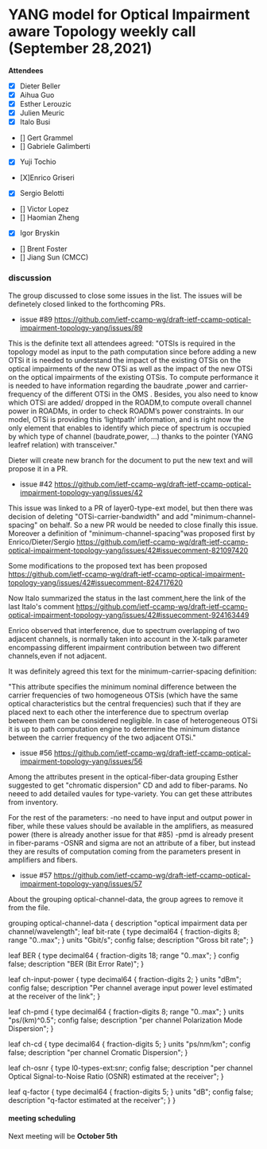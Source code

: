 # YANG model for Optical Impairment aware Topology weekly call (September 28,2021)


****Attendees****
- [x] Dieter Beller
- [x] Aihua Guo
- [x] Esther Lerouzic
- [X] Julien Meuric
- [x] Italo Busi
- [] Gert Grammel
- [] Gabriele Galimberti
- [x] Yuji Tochio
- [X]Enrico Griseri
- [x] Sergio Belotti
- [] Victor Lopez
- [] Haomian Zheng
- [x] Igor Bryskin
- [] Brent Foster
- [] Jiang Sun (CMCC)


### discussion

The group discussed to close some issues in the list.
The issues will be definetely closed linked to the forthcoming PRs.

* issue #89
https://github.com/ietf-ccamp-wg/draft-ietf-ccamp-optical-impairment-topology-yang/issues/89

This is the definite text all attendees agreed:
"OTSIs is required in the topology model as input to the path computation since before adding a new OTSi it is needed to understand 
the impact of the existing OTSis on the optical impairments of the new OTSi as well as the impact of the new OTSi on the optical impairments of the existing OTSis.
To compute performance it is needed to have information regarding the baudrate ,power and carrier-frequency of the different  OTSi in the OMS .
Besides, you also need to know which OTSi are added/ dropped in the ROADM,to compute overall channel power in ROADMs, in order to check ROADM’s power constraints.
In our model, OTSi is providing this ‘lightpath’ information, and is right now the only element that enables to identify which piece of spectrum is occupied 
by which type of channel (baudrate,power, …) thanks to the pointer (YANG leafref relation) with transceiver."

Dieter will create new branch for the document to put the new text and will propose it in a PR.

* issue #42
https://github.com/ietf-ccamp-wg/draft-ietf-ccamp-optical-impairment-topology-yang/issues/42

This issue was linked to a PR of layer0-type-ext model, but then there was decision of deleting 
"OTSi-carrier-bandwidth" and add "minimum-channel-spacing" on behalf.
So a new PR would be needed to close finally this issue.
Moreover a definition of "minimum-channel-spacing"was proposed first by Enrico/Dieter/Sergio 
https://github.com/ietf-ccamp-wg/draft-ietf-ccamp-optical-impairment-topology-yang/issues/42#issuecomment-821097420

Some modifications to the proposed text has been proposed https://github.com/ietf-ccamp-wg/draft-ietf-ccamp-optical-impairment-topology-yang/issues/42#issuecomment-824717620

Now Italo summarized the status in the last comment,here the link of the last Italo's comment 
https://github.com/ietf-ccamp-wg/draft-ietf-ccamp-optical-impairment-topology-yang/issues/42#issuecomment-924163449

Enrico observed that interference, due to spectrum overlapping of two adjacent channels, is normally taken into account in the X-talk 
parameter encompassing different impairment contribution between two different channels,even if not adjacent.  

It was definitely agreed this text for the minimum-carrier-spacing definition:

"This attribute specifies the minimum nominal difference between the carrier frequencies of two homogeneous OTSis (which have the same optical characteristics 
but the central frequencies) such that if they are placed next to each other the interference due to spectrum overlap between them can be considered negligible.
In case of heterogeneous OTSi it is up to path computation engine to determine the minimum distance between the carrier frequency of the two adjacent OTSi."

* issue #56 
https://github.com/ietf-ccamp-wg/draft-ietf-ccamp-optical-impairment-topology-yang/issues/56

Among the attributes present in the optical-fiber-data grouping Esther suggested to get "chromatic dispersion" CD and add to fiber-params.
No neeed to add detailed vaules for type-variety. You can get these attributes from inventory.

For the rest of the parameters:
-no need to have input and output power in fiber, while these values should be available in the amplifiers, as measured power (there is already another issue for that #85)
-pmd is already present in fiber-params
-OSNR and sigma are not an attribute of a fiber, but instead they are results of computation coming from the parameters present in amplifiers and fibers.

*  issue #57
https://github.com/ietf-ccamp-wg/draft-ietf-ccamp-optical-impairment-topology-yang/issues/57

About the grouping optical-channel-data, the group agrees to remove it from the file.

 grouping optical-channel-data {
  description
    "optical impairment data per channel/wavelength";
  leaf bit-rate {
    type decimal64 {
      fraction-digits 8;
        range "0..max";
    }
    units "Gbit/s";
    config false;
    description
      "Gross bit rate";
  }

  leaf BER {
    type decimal64 {
      fraction-digits 18;
      range "0..max";
    }
    config false;
    description
      "BER (Bit Error Rate)";
  }

  leaf ch-input-power {
    type decimal64 {
      fraction-digits 2;
    }
    units "dBm";
    config false;
    description
      "Per channel average input power level
      estimated at the receiver of the link";
  }

  leaf ch-pmd {
    type decimal64 {
        fraction-digits 8;
      range "0..max";
    }
    units "ps/(km)^0.5";
    config false;
    description
      "per channel Polarization Mode Dispersion";
  }

  leaf ch-cd {
    type decimal64 {
            fraction-digits 5;
    }
    units "ps/nm/km";
    config false;
          description
      "per channel Cromatic Dispersion";
  }

  leaf ch-osnr {
    type l0-types-ext:snr;
    config false;
    description
      "per channel Optical Signal-to-Noise Ratio
            (OSNR) estimated at the receiver";
   }

  leaf q-factor {
    type decimal64 {
      fraction-digits 5;
    }
    units "dB";
    config false;
      description
      "q-factor estimated at the receiver";
    }
  }

#### meeting scheduling

Next meeting will be **October 5th**  
